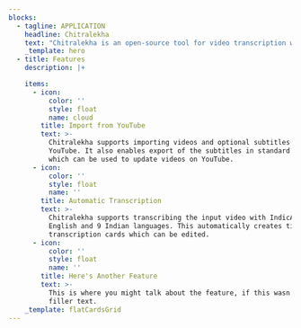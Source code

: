 ```yaml
---
blocks:
  - tagline: APPLICATION
    headline: Chitralekha
    text: "Chitralekha is an open-source tool for video transcription with optional translation support with a focus on Indian languages. With a proliferation of video content, we need tools to transcribe them efficiently and also to make the transcriptions accessible in other languages. And given that transcription and translation tasks are tedious we want to meaningfully support them with open-source AI models. \_\n"
    _template: hero
  - title: Features
    description: |+

    items:
      - icon:
          color: ''
          style: float
          name: cloud
        title: Import from YouTube
        text: >-
          Chitralekha supports importing videos and optional subtitles from
          YouTube. It also enables export of the subtitles in standard formats
          which can be used to update videos on YouTube. 
      - icon:
          color: ''
          style: float
          name: ''
        title: Automatic Transcription
        text: >-
          Chitralekha supports transcribing the input video with IndicASR for
          English and 9 Indian languages. This automatically creates timestamped
          transcription cards which can be edited. 
      - icon:
          color: ''
          style: float
          name: ''
        title: Here's Another Feature
        text: >-
          This is where you might talk about the feature, if this wasn't just
          filler text.
    _template: flatCardsGrid
---
```


